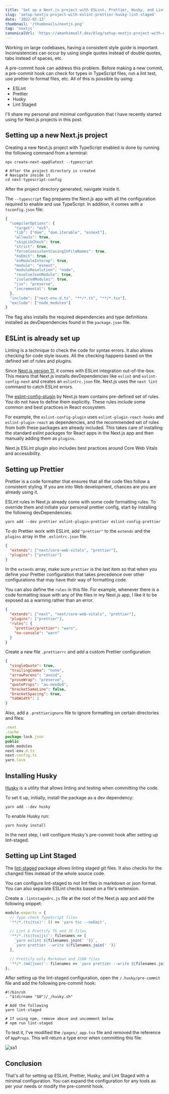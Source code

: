 ```yaml
---
title: 'Set up a Next.js project with ESLint, Prettier, Husky, and Lint Staged'
slug: 'setup-nextjs-project-with-eslint-prettier-husky-lint-staged'
date: '2022-02-13'
thumbnail: '/thumbnails/nextjs.png'
tag: 'nextjs'
canonicalUrl: 'https://amanhimself.dev/blog/setup-nextjs-project-with-eslint-prettier-husky-lint-staged/'
---
```


Working on large codebases, having a consistent style guide is important. Inconsistencies can occur by using single quotes instead of double quotes, tabs instead of spaces, etc.

A pre-commit hook can address this problem. Before making a new commit, a pre-commit hook can check for types in TypeScript files, run a lint test, use prettier to format files, etc. All of this is possible by using:

- ESLint
- Prettier
- Husky
- Lint Staged

I'll share my personal and minimal configuration that I have recently started using for Next.js projects in this post.

## Setting up a new Next.js project

Creating a new Next.js project with TypeScript enabled is done by running the following command from a terminal:

```shell
npx create-next-app@latest --typescript

# After the project directory is created
# Navigate inside it
cd next-typescript-config
```

After the project directory generated, navigate inside it.

The `--typescript` flag prepares the Next.js app with all the configuration required to enable and use TypeScript. In addition, it comes with a `tsconfig.json` file:

```js
{
  "compilerOptions": {
    "target": "es5",
    "lib": ["dom", "dom.iterable", "esnext"],
    "allowJs": true,
    "skipLibCheck": true,
    "strict": true,
    "forceConsistentCasingInFileNames": true,
    "noEmit": true,
    "esModuleInterop": true,
    "module": "esnext",
    "moduleResolution": "node",
    "resolveJsonModule": true,
    "isolatedModules": true,
    "jsx": "preserve",
    "incremental": true
  },
  "include": ["next-env.d.ts", "**/*.ts", "**/*.tsx"],
  "exclude": ["node_modules"]
}
```

The flag also installs the required dependencies and type definitions installed as devDependencies found in the `package.json` file.

## ESLint is already set up

Linting is a technique to check the code for syntax errors. It also allows checking for code style issues. All the checking happens based on the defined set of rules and plugins.

Since [Next.js version 11](https://nextjs.org/blog/next-11#conformance), it comes with ESLint integration out-of-the-box. This means that Next.js installs devDependencies like `eslint` and `eslint-config-next` and creates an `eslintrc.json` file. Next.js uses the `next lint` command to catch ESLint errors.

The [eslint-config-plugin](https://github.com/vercel/next.js/tree/canary/packages/eslint-config-next) by Next.js team contains pre-defined set of rules. You do not have to define them explicitly. These rules include some common and best practices in React ecosystem.

For example, the `eslint-config-plugin` uses `eslint-plugin-react-hooks` and `eslint-plugin-react` as dependencies, and the recommended set of rules from both these packages are already included. This takes care of installing the standard eslint packages for React apps in the Next.js app and then manually adding them as `plugins`.

Next.js ESLint plugin also includes best practices around Core Web Vitals and accessibility.

## Setting up Prettier

Prettier is a code formatter that ensures that all the code files follow a consistent styling. If you are into Web development, chances are you are already using it.

ESLint rules in Next.js already come with some code formatting rules. To override them and initiate your personal prettier config, start by installing the following devDependencies:

```shell
yarn add --dev prettier eslint-plugin-prettier eslint-config-prettier
```

To do Prettier work with ESLint, add `"prettier"` to the `extends` and the `plugins` array in the `.eslintrc.json` file.

```json
{
  "extends": ["next/core-web-vitals", "prettier"],
  "plugins": ["prettier"]
}
```

In the `extends` array, make sure `prettier` is the last item so that when you define your Prettier configuration that takes precedence over other configurations that may have their way of formatting code.

You can also define the `rules` in this file. For example, whenever there is a code formatting issue with any of the files in my Next.js app, I like it to be exposed as a warning rather than an error.

```json
{
  "extends": ["next", "next/core-web-vitals", "prettier"],
  "plugins": ["prettier"],
  "rules": {
    "prettier/prettier": "warn",
    "no-console": "warn"
  }
}
```

Create a new file `.prettierrc` and add a custom Prettier configuration:

```json
{
  "singleQuote": true,
  "trailingComma": "none",
  "arrowParens": "avoid",
  "proseWrap": "preserve",
  "quoteProps": "as-needed",
  "bracketSameLine": false,
  "bracketSpacing": true,
  "tabWidth": 2
}
```

Also, add a `.prettierignore` file to ignore formatting on certain directories and files:

```js
.next
.cache
package-lock.json
public
node_modules
next-env.d.ts
next.config.ts
yarn.lock
```

## Installing Husky

[Husky](https://typicode.github.io/husky/#/) is a utility that allows linting and testing when committing the code.

To set it up, initially, install the package as a dev dependency:

```shell
yarn add --dev husky
```

To enable Husky run:

```shell
yarn husky install
```

In the next step, I will configure Husky's pre-commit hook after setting up lint-staged.

## Setting up Lint Staged

The [lint-staged](https://github.com/okonet/lint-staged) package allows linting staged git files. It also checks for the changed files instead of the whole source code.

You can configure lint-staged to not lint files in markdown or json format. You can also separate ESLint checks based on a file's extension.

Create a `.lintstagedrc.js` file at the root of the Next.js app and add the following snippet:

```js
module.exports = {
  // Type check TypeScript files
  '**/*.(ts|tsx)': () => 'yarn tsc --noEmit',

  // Lint & Prettify TS and JS files
  '**/*.(ts|tsx|js)': filenames => [
    `yarn eslint ${filenames.join(' ')}`,
    `yarn prettier --write ${filenames.join(' ')}`
  ],

  // Prettify only Markdown and JSON files
  '**/*.(md|json)': filenames => `yarn prettier --write ${filenames.join(' ')}`
};
```

After setting up the lint-staged configuration, open the `/.husky/pre-commit` file and add the following pre-commit hook:

```shell
#!/bin/sh
. "$(dirname "$0")/_/husky.sh"

# Add the following
yarn lint-staged

# If using npm, remove above and uncomment below
# npm run lint-staged
```

To test it, I've modified the `/pages/_app.tsx` file and removed the reference of `AppProps`. This will return a type error when committing this file:

![ss1](https://i.imgur.com/ubLHL12.png)

## Conclusion

That's all for setting up ESLint, Prettier, Husky, and Lint Staged with a minimal configuration. You can expand the configuration for any tools as per your needs or modify the pre-commit hook.

